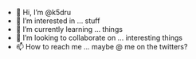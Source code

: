 - 👋 Hi, I’m @k5dru
- 👀 I’m interested in ... stuff
- 🌱 I’m currently learning ... things
- 💞️ I’m looking to collaborate on ... interesting things
- 📫 How to reach me ... maybe @ me on the twitters?

<!---
k5dru/k5dru is a ✨ special ✨ repository because its `README.md` (this file) appears on your GitHub profile.
You can click the Preview link to take a look at your changes.
--->
